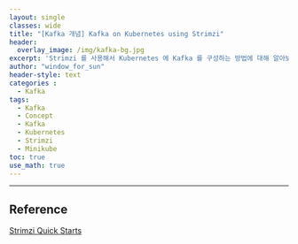 ```yaml
--- 
layout: single
classes: wide
title: "[Kafka 개념] Kafka on Kubernetes using Strimzi"
header:
  overlay_image: /img/kafka-bg.jpg
excerpt: 'Strimzi 를 사용해서 Kubernetes 에 Kafka 를 구성하는 방법에 대해 알아보자'
author: "window_for_sun"
header-style: text
categories :
  - Kafka
tags:
  - Kafka
  - Concept
  - Kafka
  - Kubernetes
  - Strimzi
  - Minikube
toc: true
use_math: true
---  
```






---
## Reference
[Strimzi Quick Starts](https://strimzi.io/quickstarts/)  
